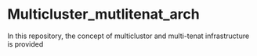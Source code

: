 # Multicluster_mutlitenat_arch
In this repository, the concept of multiclustor and multi-tenat infrastructure is provided
